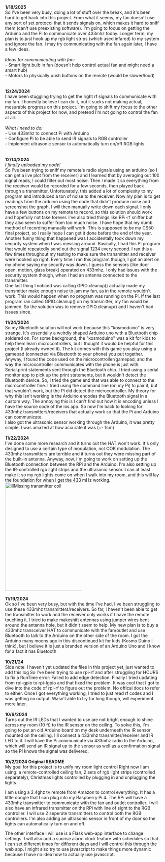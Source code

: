 **1/18/2025**  
So I've been very busy, doing a lot of stuff over the break, and it's been hard to get back into this project. From what it seems, my fan doesn't use any sort of set protocol that it sends signals on, which makes it hard to sniff them (can't use preexisting software). I'm going to focus on getting the Arduino and the Pi to communicate over 433mhz today. Longer term, my plan is to just hook up my rgb light strips (which used infared) to my system and ignore the fan. I may try communicating with the fan again later, I have a few ideas.  
<br>
_Ideas for communicating with fan:_  
    - Smart light bulb in fan (doesn't help control actual fan and might need a smart hub)  
    - Motors to physically push buttons on the remote (would be slower/loud)  
<br>
<br>
**12/24/2024**  
I have been stuggling trying to get the right rf signals to communicate with my fan. I honestly believe I can do it, but it sucks not making actual, mesurable progress on this project. I'm going to shift my focus to the other aspects of this project for now, and pretend I'm not going to control the fan at all.  
<br>
_What I need to do:_  
    - Use 433mhz to connect Pi with Arduino  
    - Configure Pi to be able to send IR signals to RGB controller  
    - Implement ultrasonic sensor to automatically turn on/off RGB lights  
<br>
<br>
**12/14/2024**  
_I finally uploaded my code!_  
So I've been trying to sniff my remote's radio signals using an arduino (so I can get a live plot from the receiver) and I learned that by averaging out 100 signal reads, I could filter out most noise. Then I made it so everything from the receiver would be recorded for a few seconds, then played back through a transmitter. Unfortunately, this added a lot of complexity to my program and introduced a ton of noise to the receiver. Now my plan is to get readings from the arduino using the code that didn't produce noise and screenshot the graph. I will then manually write down each signal. I only have a few buttons on my remote to record, so this solution should work and hopefully not take forever. I've also tried things like RPi-rf sniffer but they also seem to suffer from too much noise. I have hope that my dumb method of recording manually will work. This is supposed to be my CS50 final project, so I really hope I can get it done before the end of the year.  
Another funny thing that happened was I accidentally took down my security system when I was messing around. Basically, I had this Pi program that would repeatedly send out the signal 1234 every second. I ran this a few times throughout my testing to make sure the transmitter and receiver were hooked up right. Every time I ran this program though, I got an alert on my phone saying my security was down. I guess the sensors (like door open, motion, glass break) operated on 433mhz. I only had issues with the security system though, when I had an antenna connected to the transmitter.  
One last thing I noticed was calling GPIO.cleanup() actually made my transmitter make enough noise to jam my fan, as in the remote wouldn't work. This would happen when no program was running on the Pi. If the last program ran called GPIO.cleanup() on my transmitter, my fan would be jammed. So the solution was to remove GPIO.cleanup() and I haven't had issues since.
<br>
<br>
**11/24/2024**  
So my Bluetooth solution will not work because this "kosmoduino" is very strange. It's essentially a weirdly shaped Arduino uno with a Bluetooth chip soldered on. For some background, the "kosmoduino" was a kit for kids to help them learn microcontrollers, but I thought it would be helpful for this project (I already owned it). The kit comes with this game you play using a gamepad (connected via Bluetooth to your phone) you put together. Anyway, I found the code used on the microcontroller/gamepad, and the way the microcontroller communicates with the phone is just with Serial.print statements sent through the Bluetooth chip. I tried using a serial monitor app to pick up the print statements, but it wouldn't detect the Bluetooth device. So, I tried the game and that was able to connect to the microcontroller fine. I tried using the command line (on my Pi) to pair it, but that wouldn't work, but the Pi did detect the microcontroller. My theory for why this isn't working is the Arduino encodes the Bluetooth signal in a custom way. The annoying this is I can't find out how it is encoding unless I have the source code of the ios app. So now I'm back to looking for 433mhz transmitters/receivers that actually work so that the Pi and Arduino can communicate.  
I also got the ultrasonic sensor working through the Arduino, it was pretty simple. I was amazed at how accurate it was (+- 1cm)
<br>
<br>
**11/22/2024**  
I've done some more research and it turns out the HAT won't work. It's only designed to use a certain type of modulation, not OOK modulation. The 433mhz transmitters are terrible and it turns out they were missing part of the built-in antenna. Anyway, now, I'm going to work on setting up the Bluetooth connection between the RPi and the Arduino. I'm also setting up the IR-controlled rgb light strips and the ultrasonic sensor. I can at least make it so my rgb lights come on when I walk into my room, and this will lay the foundation for when I get the 433 mHz working.
<br>
<img src="https://m.media-amazon.com/images/I/71eWTMtqWxL.jpg" alt="lllMissing transmitter coil" width="250" height="350"/>
<br>
<br>
**11/19/2024**  
Ok so I've been very busy, but with the time I've had, I've been struggling to use these 433mhz transmitters/receivers. So far, I haven't been able to get the transmitter to work and the receiver only works if I have the remote touching it. I tried to make makeshift antennas using jumper wires bent around the antenna hole, but it didn't seem to help. My new plan is to buy a 433mhz transceiver HAT to communicate with the fan/outlet and use Bluetooth to talk to the Arduino on the other side of the room. I got the Arduino many moons ago in this discontinued kit for kids (Kosmo Duino I think), but I believe it is just a branded version of an Arduino Uno and I know for a fact it has Bluetooth.
<br>
<br>
**10/21/24**  
Side note: I haven't yet updated the files in this project yet, just wanted to add this log
So I've been trying to use rpi-rf and after struggling for HOURS to fix a RunTime error: Failed to add edge detection. Finally I tried updating from rpi-gpio to rpi-lgpio and that fixed the problem. It was cool that I got to dive into the code of rpi-rf to figure out the problem. No offical docs to refer to either. Once I got everything working, I tried to just read rf codes and I was getting no output. Wasn't able to try for long though, will experiment more later.
<br>
<br>
**10/6/2024**  
Turns out the IR LEDs that I wanted to use are not bright enough to shine across my room (10 ft) to the IR sensor on the ceiling. To solve this, I'm going to put an old Arduino board on my desk underneath the IR sensor mounted on the ceiling. I'll connect a 433mhz transmitter/receiver and IR LED to it. I will have the Pi communicate via 433mhz radio to the Arduino, which will send an IR signal up to the sensor as well as a confirmation signal so the Pi knows the signal was delivered.
<br>
<br>
**10/2/2024  Original README**  
My goal for this project is to unify my room light control
Right now I am using: a remote-controlled ceiling fan, 2 sets of rgb light strips (controlled separately), Christmas lights controlled by plugging in and unplugging the lights

I am using a 2.4ghz tv remote from Amazon to control everything. It has a little dongle that I can plug into my Raspberry Pi 4. The RPi will have a 433mhz transmitter to communicate with the fan and outlet controller. I will also have an infrared transmitter on the RPi with line of sight to the RGB controller. I will use 2 seperate transmitters to control both the RGB controllers. I'm also adding an ultrasonic sensor in front of my door so the lights can automatically turn on and off.

The other interface I will use is a Flask web-app interface to change settings. I will also add a sunrise alarm clock feature with schedules so that I can set different times for different days and I will control this through the web app. I might also try to use javascript to make things more dynamic because I have no idea how to actually use javascript.
